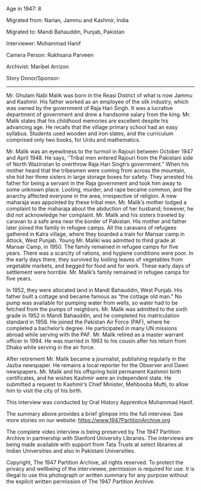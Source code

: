 Age in 1947: 8

Migrated from: Narian, Jammu and Kashmir, India

Migrated to: Mandi Bahauddin, Punjab, Pakistan

Interviewer: Mohammad Hanif

Camera Person: Rukhsana Parveen

Archivist: Maribel Arrizon

Story Donor/Sponsor:

------------------------------------------------

Mr. Ghulam Nabi Malik was born in the Reasi District of what is now Jammu and Kashmir. His father worked as an employee of the silk industry, which was owned by the government of Raja Hari Singh. It was a lucrative department of government and drew a handsome salary from the king. Mr. Malik states that his childhood memories are excellent despite his advancing age. He recalls that the village primary school had an easy syllabus. Students used wooden and iron slates, and the curriculum comprised only two books, for Urdu and mathematics.

Mr. Malik was an eyewitness to the turmoil in Rajouri between October 1947 and April 1948. He says, ‘’Tribal men entered Rajouri from the Pakistani side of North Waziristan to overthrow Raja Hari Singh’s government.” When his mother heard that the tribesmen were coming from across the mountain, she hid her three sisters in large storage boxes for safety. They arrested his father for being a servant in the Raja government and took him away to some unknown place. Looting, murder, and rape became common, and the anarchy affected everyone in the area, irrespective of religion. A new maharaja was appointed by these tribal men. Mr. Malik’s mother lodged a complaint to the maharaja about the abduction of her husband; however, he did not acknowledge her complaint. Mr. Malik and his sisters traveled by caravan to a safe area near the border of Pakistan. His mother and father later joined the family in refugee camps. All the caravans of refugees gathered in Kalra village, where they boarded a train for Mansar camp in Attock, West Punjab. Young Mr. Maliki was admitted to third grade at Mansar Camp, in 1950. The family remained in refugee camps for five years. There was a scarcity of rations, and hygiene conditions were poor. In the early days there, they survived by boiling leaves of vegetables from vegetable markets, and begged for food and for work. These early days of settlement were horrible. Mr. Malik’s family remained in refugee camps for five years.

In 1952, they were allocated land in Mandi Bahauddin, West Punjab. His father built a cottage and became famous as “the cottage old man.” No pump was available for pumping water from wells, so water had to be fetched from the pumps of neighbors. Mr. Malik was admitted to the sixth grade in 1952 in Mandi Bahauddin, and he completed his matriculation standard in 1958. He joined the Pakistan Air Force (PAF), where he completed a bachelor’s degree. He participated in many UN missions abroad while serving with the PAF. Mr. Malik retired as a master warrant officer in 1994. He was married in 1963 to his cousin after his return from Dhaka while serving in the air force.

After retirement Mr. Malik became a journalist, publishing regularly in the Jazba newspaper. He remains a local reporter for the Observer and Dawn newspapers. Mr. Malik and his offspring hold permanent Kashmiri birth certificates, and he wishes Kashmir were an independent state. He submitted a request to Kashmir’s Chief Minister, Mehbooba Mufti, to allow him to visit the city of his birth.

This interview was conducted by Oral History Apprentice Muhammad Hanif.

The summary above provides a brief glimpse into the full interview. See more stories on our website: https://www.1947PartitionArchive.org

The complete video interview is being preserved by The 1947 Partition Archive in partnership with Stanford University Libraries. The interviews are being made available with support from Tata Trusts at select libraries at Indian Universities and also in Pakistani Universities.

Copyright, The 1947 Partition Archive, all rights reserved. To protect the privacy and wellbeing of the interviewee, permission is required for use. It is illegal to use this photograph or written summary for any purpose without the explicit written permission of The 1947 Partition Archive.
